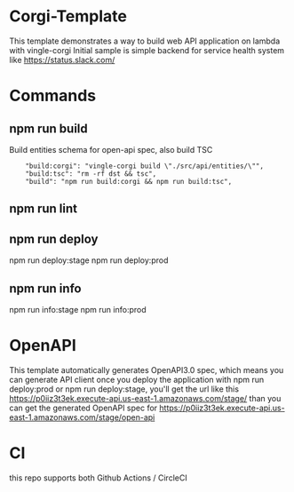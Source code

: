 # Corgi-Template

This template demonstrates a way to build web API application on lambda with vingle-corgi
Initial sample is simple backend for service health system like https://status.slack.com/

# Commands

## npm run build
Build entities schema for open-api spec, also build TSC
```
    "build:corgi": "vingle-corgi build \"./src/api/entities/\"",
    "build:tsc": "rm -rf dst && tsc",
    "build": "npm run build:corgi && npm run build:tsc",
```

## npm run lint

## npm run deploy
npm run deploy:stage
npm run deploy:prod

## npm run info
npm run info:stage
npm run info:prod

# OpenAPI
This template automatically generates OpenAPI3.0 spec, which means you can generate API client
once you deploy the application with npm run deploy:prod or npm run deploy:stage, you'll get the url like this
https://p0iiz3t3ek.execute-api.us-east-1.amazonaws.com/stage/
than you can get the generated OpenAPI spec for https://p0iiz3t3ek.execute-api.us-east-1.amazonaws.com/stage/open-api


# CI
this repo supports both Github Actions / CircleCI
